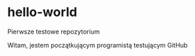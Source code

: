 # hello-world
Pierwsze testowe repozytorium

Witam, jestem początkującym programistą testującym GitHub

